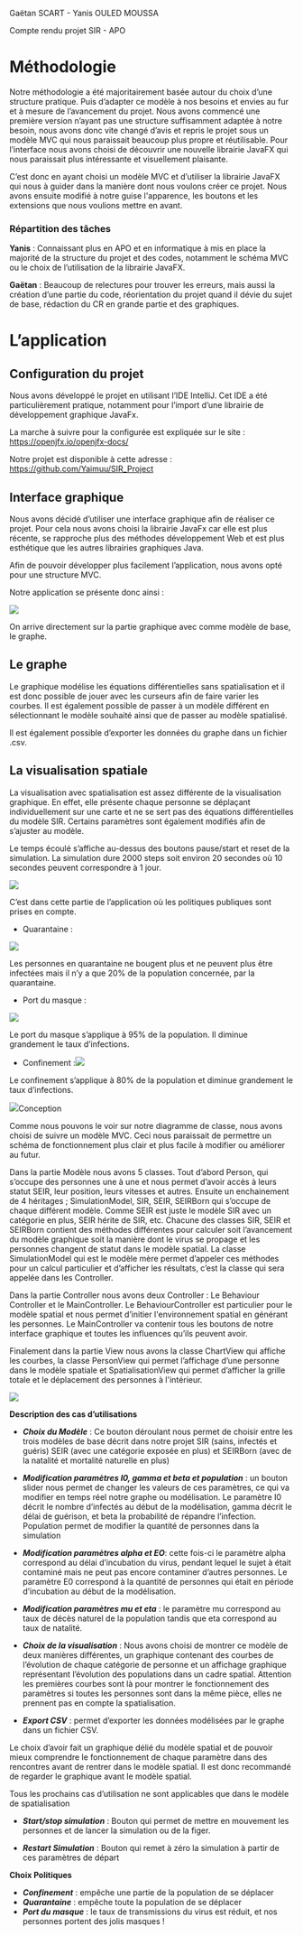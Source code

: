 ﻿Gaëtan SCART - Yanis OULED MOUSSA

Compte rendu projet SIR - APO
# Méthodologie
Notre méthodologie a été majoritairement basée autour du choix d’une structure pratique. Puis d’adapter ce modèle à nos besoins et envies au fur et à mesure de l’avancement du projet. Nous avons commencé une première version n’ayant pas une structure suffisamment adaptée à notre besoin, nous avons donc vite changé d’avis et repris le projet sous un modèle MVC qui nous paraissait beaucoup plus propre et réutilisable. Pour l’interface nous avons choisi de découvrir une nouvelle librairie JavaFX qui nous paraissait plus intéressante et visuellement plaisante. 

C’est donc en ayant choisi un modèle MVC et d’utiliser la librairie JavaFX qui nous à guider dans la manière dont nous voulons créer ce projet. Nous avons ensuite modifié à notre guise l'apparence, les boutons et les extensions que nous voulions mettre en avant.
### Répartition des tâches
**Yanis** : Connaissant plus en APO et en informatique à mis en place la majorité de la structure du projet et des codes, notamment le schéma MVC ou le choix de l’utilisation de la librairie JavaFX.

**Gaëtan** : Beaucoup de relectures pour trouver les erreurs, mais aussi la création d’une partie du code, réorientation du projet quand il dévie du sujet de base, rédaction du CR en grande partie et des graphiques.
# L’application
## Configuration du projet
Nous avons développé le projet en utilisant l’IDE IntelliJ. Cet IDE a été particulièrement pratique, notamment pour l’import d’une librairie de développement graphique JavaFx.

La marche à suivre pour la configurée est expliquée sur le site : <https://openjfx.io/openjfx-docs/>

Notre projet est disponible à cette adresse : <https://github.com/Yaimuu/SIR_Project>
## Interface graphique
Nous avons décidé d’utiliser une interface graphique afin de réaliser ce projet. Pour cela nous avons choisi la librairie JavaFx car elle est plus récente, se rapproche plus des méthodes développement Web et est plus esthétique que les autres librairies graphiques Java.

Afin de pouvoir développer plus facilement l’application, nous avons opté pour une structure MVC.

Notre application se présente donc ainsi :

![](Aspose.Words.5ab38f6d-3d63-4d03-93f6-11788617032b.001.png)

On arrive directement sur la partie graphique avec comme modèle de base, le graphe.
## Le graphe
Le graphique modélise les équations différentielles sans spatialisation et il est donc possible de jouer avec les curseurs afin de faire varier les courbes. Il est également possible de passer à un modèle différent en sélectionnant le modèle souhaité ainsi que de passer au modèle spatialisé.

Il est également possible d’exporter les données du graphe dans un fichier .csv.
## La visualisation spatiale
La visualisation avec spatialisation est assez différente de la visualisation graphique. En effet, elle présente chaque personne se déplaçant individuellement sur une carte et ne se sert pas des équations différentielles du modèle SIR. Certains paramètres sont également modifiés afin de s’ajuster au modèle.

Le temps écoulé s’affiche au-dessus des boutons pause/start et reset de la simulation. La simulation dure 2000 steps soit environ 20 secondes où 10 secondes peuvent correspondre à 1 jour.

![](Aspose.Words.5ab38f6d-3d63-4d03-93f6-11788617032b.002.png)

C’est dans cette partie de l’application où les politiques publiques sont prises en compte.

- Quarantaine :

![](Aspose.Words.5ab38f6d-3d63-4d03-93f6-11788617032b.003.png)

Les personnes en quarantaine ne bougent plus et ne peuvent plus être infectées mais il n’y a que 20% de la population concernée, par la quarantaine.










- Port du masque :

![](Aspose.Words.5ab38f6d-3d63-4d03-93f6-11788617032b.004.png)

Le port du masque s’applique à 95% de la population. Il diminue grandement le taux d’infections.










- Confinement :![](Aspose.Words.5ab38f6d-3d63-4d03-93f6-11788617032b.005.png)

Le confinement s’applique à 80% de la population et diminue grandement le taux d’infections.

![](Aspose.Words.5ab38f6d-3d63-4d03-93f6-11788617032b.006.png)Conception

Comme nous pouvons le voir sur notre diagramme de classe, nous avons choisi de suivre un modèle MVC. Ceci nous paraissait de permettre un schéma de fonctionnement plus clair et plus facile à modifier ou améliorer au futur.

Dans la partie Modèle nous avons 5 classes. Tout d’abord Person, qui s’occupe des personnes une à une et nous permet d’avoir accès à leurs statut SEIR, leur position, leurs vitesses et autres. Ensuite un enchainement de 4 héritages ; SimulationModel, SIR, SEIR, SEIRBorn qui s’occupe de chaque différent modèle. Comme SEIR est juste le modèle SIR avec un catégorie en plus, SEIR hérite de SIR, etc. Chacune des classes SIR, SEIR et SEIRBorn contient des méthodes différentes pour calculer soit l’avancement du modèle graphique soit la manière dont le virus se propage et les personnes changent de statut dans le modèle spatial. La classe SimulationModel qui est le modèle mère permet d’appeler ces méthodes pour un calcul particulier et d’afficher les résultats, c’est la classe qui sera appelée dans les Controller.

Dans la partie Controller nous avons deux Controller : Le Behaviour Controller et le MainController. Le BehaviourController est particulier pour le modèle spatial et nous permet d’initier l'environnement spatial en générant les personnes. Le MainController va contenir tous les boutons de notre interface graphique et toutes les influences qu’ils peuvent avoir.

Finalement dans la partie View nous avons la classe ChartView qui affiche les courbes, la classe PersonView qui permet l’affichage d’une personne dans le modèle spatiale et SpatialisationView qui permet d’afficher la grille totale et le déplacement des personnes à l'intérieur.

![](Aspose.Words.5ab38f6d-3d63-4d03-93f6-11788617032b.007.png)

**Description des cas d’utilisations**

- ***Choix du Modèle*** : Ce bouton déroulant nous permet de choisir entre les trois modèles de base décrit dans notre projet SIR (sains, infectés et guéris) SEIR (avec une catégorie exposée en plus) et SEIRBorn (avec de la natalité et mortalité naturelle en plus)

- ***Modification paramètres I0, gamma et beta et population*** : un bouton slider nous permet de changer les valeurs de ces paramètres, ce qui va modifier en temps réel notre graphe ou modélisation. Le paramètre I0 décrit le nombre d’infectés au début de la modélisation, gamma décrit le délai de guérison, et beta la probabilité de répandre l’infection. Population permet de modifier la quantité de personnes dans la simulation

- ***Modification paramètres alpha et EO***: cette fois-ci le paramètre alpha correspond au délai d’incubation du virus, pendant lequel le sujet à était contaminé mais ne peut pas encore contaminer d’autres personnes. Le paramètre E0 correspond à la quantité de personnes qui était en période d’incubation au début de la modélisation.

- ***Modification paramètres mu et eta*** : le paramètre mu correspond au taux de décès naturel de la population tandis que eta correspond au taux de natalité.

- ***Choix de la visualisation*** : Nous avons choisi de montrer ce modèle de deux manières différentes, un graphique contenant des courbes de l’évolution de chaque catégorie de personne et un affichage graphique représentant l’évolution des populations dans un cadre spatial. Attention les premières courbes sont là pour montrer le fonctionnement des paramètres si toutes les personnes sont dans la même pièce, elles ne prennent pas en compte la spatialisation. 

- ***Export CSV*** : permet d’exporter les données modélisées par le graphe dans un fichier CSV.

Le choix d’avoir fait un graphique délié du modèle spatial et de pouvoir mieux comprendre le fonctionnement de chaque paramètre dans des rencontres avant de rentrer dans le modèle spatial. Il est donc recommandé de regarder le graphique avant le modèle spatial.

Tous les prochains cas d’utilisation ne sont applicables que dans le modèle de spatialisation

- ***Start/stop simulation*** : Bouton qui permet de mettre en mouvement les personnes et de lancer la simulation ou de la figer.

- ***Restart Simulation*** : Bouton qui remet à zéro la simulation à partir de ces paramètres de départ

**Choix Politiques**

- ***Confinement*** : empêche une partie de la population de se déplacer
- ***Quarantaine*** : empêche toute la population de se déplacer
- ***Port du masque*** : le taux de transmissions du virus est réduit, et nos personnes portent des jolis masques !
